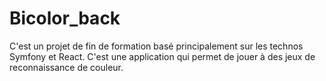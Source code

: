 # Bicolor_back
C'est un projet de fin de formation basé principalement sur les technos Symfony et React. C'est une application qui permet de jouer à des jeux de reconnaissance de couleur. 
